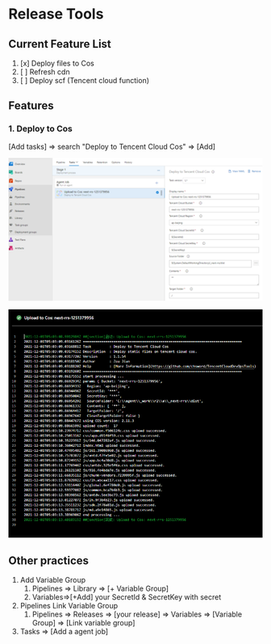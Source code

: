 # Release Tools

## Current Feature List

1. [x] Deploy files to Cos
2. [ ] Refresh cdn
3. [ ] Deploy scf (Tencent cloud function)

## Features

### 1. Deploy to Cos


[Add tasks] => search "Deploy to Tencent Cloud Cos" => [Add]

![Setting](./screenshots/deploy-to-cos.png)

![Run result](./screenshots/deploy-to-cos-run.png)

## Other practices

1. Add Variable Group
   1. Pipelines => Library => [+ Variable Group]
   2. Variables=>[+Add]  your SecretId & SecretKey with secret
2. Pipelines Link Variable Group
   1. Pipelines => Releases => [your release] => Variables => [Variable Group] => [Link variable group]
3. Tasks => [Add a agent job]